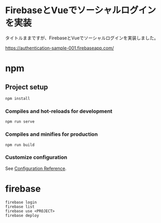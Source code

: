 # FirebaseとVueでソーシャルログインを実装

タイトルままですが、FirebaseとVueでソーシャルログインを実装しました。

https://authentication-sample-001.firebaseapp.com/

# npm 

## Project setup
```
npm install
```

### Compiles and hot-reloads for development
```
npm run serve
```

### Compiles and minifies for production
```
npm run build
```

### Customize configuration
See [Configuration Reference](https://cli.vuejs.org/config/).

# firebase

```
firebase login
firebase list
firebase use <PROJECT>
firebase deploy
```